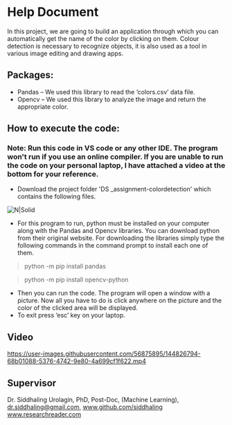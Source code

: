 # Help Document
In this project, we are going to build an application through which you can automatically get the name of the color by clicking on them.
Colour detection is necessary to recognize objects, it is also used as a tool in various image editing and drawing apps.
## Packages:
*	Pandas – We used this library to read the ‘colors.csv’ data file. 
*	Opencv – We used this library to analyze the image and return the appropriate color.

## How to execute the code:
### Note: Run this code in VS code or any other IDE. The program won't run if you use an online compiler. If you are unable to run the code on your personal laptop, I have attached a video at the bottom for your reference.
*	Download the project folder 'DS _assignment-colordetection' which contains the following files.

![N|Solid](https://media.discordapp.net/attachments/880161114271387729/917108724928217128/Capture.PNG)

* For this program to run, python must be installed on your computer along with the Pandas and Opencv libraries. You can download python from their original website. For downloading the libraries simply type the following commands in the command prompt to install each one of them.
> python -m pip install pandas

> python -m pip install opencv-python

* Then you can run the code. The program will open a window with a picture. Now all you have to do is click anywhere on the picture and the color of the clicked area will be displayed.
* To exit press ‘esc’ key on your laptop.
## Video


https://user-images.githubusercontent.com/56875895/144826794-68b01088-5376-4742-9e80-4a699cf1f622.mp4


## Supervisor
Dr. Siddhaling Urolagin,
PhD, Post-Doc, (Machine Learning),
dr.siddhaling@gmail.com,
www.github.com/siddhaling
www.researchreader.com
